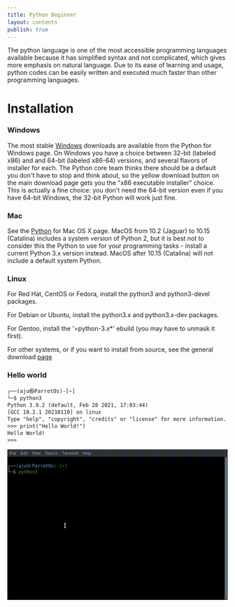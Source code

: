 ```yaml
---
title: Python Beginner
layout: contents
publish: true
---
```


The python language is one of the most accessible programming languages available because it has simplified syntax and not complicated, which gives more emphasis on natural language. Due to its ease of learning and usage, python codes can be easily written and executed much faster than other programming languages.

# Installation

### Windows

The most stable [Windows](https://www.python.org/downloads/windows/) downloads are available from the Python for Windows page. On Windows you have a choice between 32-bit (labeled x86) and and 64-bit (labeled x86-64) versions, and several flavors of installer for each. The Python core team thinks there should be a default you don't have to stop and think about, so the yellow download button on the main download page gets you the "x86 executable installer" choice. This is actually a fine choice: you don't need the 64-bit version even if you have 64-bit Windows, the 32-bit Python will work just fine.

### Mac

See the [Python](https://www.python.org/downloads/mac-osx/) for Mac OS X page. MacOS from 10.2 (Jaguar) to 10.15 (Catalina) includes a system version of Python 2, but it is best not to consider this the Python to use for your programming tasks - install a current Python 3.x version instead. MacOS after 10.15 (Catalina) will not include a default system Python.

### Linux

For Red Hat, CentOS or Fedora, install the python3 and python3-devel packages.

For Debian or Ubuntu, install the python3.x and python3.x-dev packages.

For Gentoo, install the '=python-3.x\*' ebuild (you may have to unmask it first).

For other systems, or if you want to install from source, see the general download [page](http://www.python.org/download/)

### Hello world

```python3
┌──(aju㉿ParrotOs)-[~]
└─$ python3
Python 3.9.2 (default, Feb 28 2021, 17:03:44)
[GCC 10.2.1 20210110] on linux
Type "help", "copyright", "credits" or "license" for more information.
>>> print("Hello World!")
Hello World!
>>>

```

![Alt Text](./Helloworld.gif)
